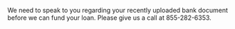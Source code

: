 We need to speak to you regarding your recently uploaded bank document before we can fund your loan. Please give us a call at 855-282-6353.